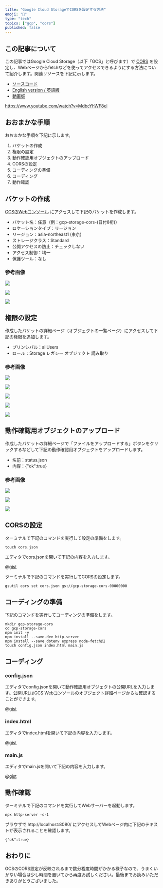 ```yaml
---
title: "Google Cloud StorageでCORSを設定する方法"
emoji: "🚫"
type: "tech"
topics: ["gcp", "cors"]
published: false
---
```


## この記事について

この記事ではGoogle Cloud Storage（以下「GCS」と呼びます）で [CORS](https://developer.mozilla.org/ja/docs/Web/HTTP/CORS) を設定し、Webページからfetchなどを使ってアクセスできるようにする方法について紹介します。関連リソースを下記に示します。

- [ソースコード](https://gist.github.com/tatsuyasusukida/72802c4a286bfc2417992a4efb169979#file-config-example-json)
- [English version / 英語版](https://gist.github.com/tatsuyasusukida/72802c4a286bfc2417992a4efb169979)
- [動画版](https://www.youtube.com/watch?v=MdbcYhWF8eI)

https://www.youtube.com/watch?v=MdbcYhWF8eI



## おおまかな手順

おおまかな手順を下記に示します。

1. バケットの作成
2. 権限の設定
3. 動作確認用オブジェクトのアップロード
4. CORSの設定
5. コーディングの準備
6. コーディング
7. 動作確認



## バケットの作成

[GCSのWebコンソール](https://console.cloud.google.com/storage/) にアクセスして下記のバケットを作成します。

- バケット名：任意（例：gcp-storage-cors-(日付8桁)）
- ロケーションタイプ：リージョン
- リージョン：asia-northeast1 (東京)
- ストレージクラス：Standard
- 公開アクセスの防止：チェックしない
- アクセス制御：均一
- 保護ツール：なし

### 参考画像

![](/images/articles/gcp-storage-cors/_img-bucket-01.jpg)

![](/images/articles/gcp-storage-cors/_img-bucket-02.jpg)

![](/images/articles/gcp-storage-cors/_img-bucket-03.jpg)



## 権限の設定

作成したバケットの詳細ページ（オブジェクトの一覧ページ）にアクセスして下記の権限を追加します。

- プリンシパル：allUsers
- ロール：Storage レガシー オブジェクト 読み取り

### 参考画像

![](/images/articles/gcp-storage-cors/_img-auth-01.jpg)

![](/images/articles/gcp-storage-cors/_img-auth-02.jpg)

![](/images/articles/gcp-storage-cors/_img-auth-03.jpg)

![](/images/articles/gcp-storage-cors/_img-auth-04.jpg)

![](/images/articles/gcp-storage-cors/_img-auth-05.jpg)



## 動作確認用オブジェクトのアップロード

作成したバケットの詳細ページで「ファイルをアップロードする」ボタンをクリックするなどして下記の動作確認用オブジェクトをアップロードします。

- 名前：status.json
- 内容：{"ok":true}

### 参考画像

![](/images/articles/gcp-storage-cors/_img-upload-01.jpg)

![](/images/articles/gcp-storage-cors/_img-upload-02.jpg)

![](/images/articles/gcp-storage-cors/_img-upload-03.jpg)



## CORSの設定

ターミナルで下記のコマンドを実行して設定の準備をします。

```shell
touch cors.json
```

エディタでcors.jsonを開いて下記の内容を入力します。

@[gist](https://gist.github.com/tatsuyasusukida/72802c4a286bfc2417992a4efb169979?file=cors.json)

ターミナルで下記のコマンドを実行してCORSの設定します。

```shell
gsutil cors set cors.json gs://gcp-storage-cors-00000000
```


## コーディングの準備

下記のコマンドを実行してコーディングの準備をします。

```shell
mkdir gcp-storage-cors
cd gcp-storage-cors
npm init -y
npm install --save-dev http-server
npm install --save dotenv express node-fetch@2
touch config.json index.html main.js
```



## コーディング

### config.json

エディタでconfig.jsonを開いて動作確認用オブジェクトの公開URLを入力します。公開URLはGCS Webコンソールのオブジェクト詳細ページからも確認することができます。

@[gist](https://gist.github.com/tatsuyasusukida/72802c4a286bfc2417992a4efb169979?file=config.example.json)

### index.html

エディタでindex.htmlを開いて下記の内容を入力します。

@[gist](https://gist.github.com/tatsuyasusukida/72802c4a286bfc2417992a4efb169979?file=index.html)

### main.js

エディタでmain.jsを開いて下記の内容を入力します。

@[gist](https://gist.github.com/tatsuyasusukida/72802c4a286bfc2417992a4efb169979?file=main.js)



## 動作確認

ターミナルで下記のコマンドを実行してWebサーバーを起動します。

```
npx http-server -c-1
```

ブラウザで http://localhost:8080/ にアクセスしてWebページ内に下記のテキストが表示されることを確認します。

```
{"ok":true}
```



## おわりに

GCSのCORS設定が反映されるまで数分程度時間がかかる様子なので、うまくいかない場合は少し時間を置いてから再度お試しください。最後までお読みいただきありがとうございました。
